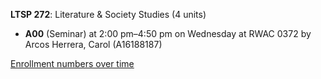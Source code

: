 **LTSP 272**: Literature & Society Studies (4 units)

- **A00** (Seminar) at 2:00 pm–4:50 pm on Wednesday at RWAC 0372 by Arcos Herrera, Carol (A16188187)

[Enrollment numbers over time](./LTSP272.tsv)
